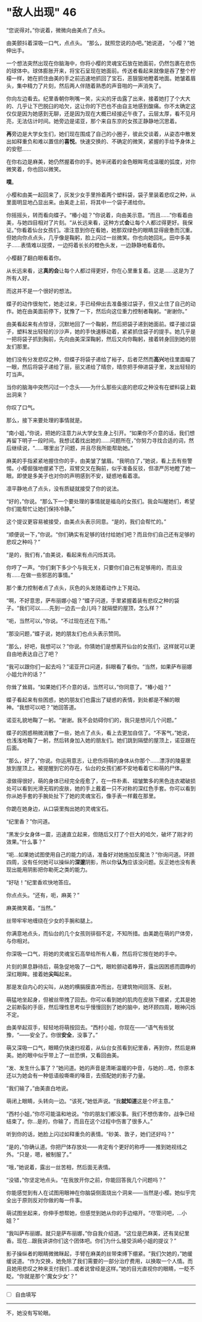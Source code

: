 # "敌人出现" 46

“您说得对。”你说着，微微向由美点了点头。

由美颤抖着深吸一口气，点点头。 “那么，就照您说的办吧。”她说道， “小樱？”她伸出手。

一个想法突然出现在你脑海中，你将小樱的灵魂宝石放在她面前，仍然包裹在悲伤的球体中。球体膨胀开来，将宝石呈现在她面前。传送者看起来就像是吞了整个柠檬一样，她在抓住由美的手之前迅速地抓回了宝石，恶狠狠地瞪着地面。她皱着眉头，集中精力了片刻，然后两人伴随着熟悉的声音啪的一声消失了。

你向左边看去。纪里香朝你咧嘴一笑，尖尖的牙齿露了出来，接着她打了个大大的、几乎让下巴脱臼的哈欠，这让你的下巴也不由自主地感到酸痛。你不太确定这仅仅是因为她感到无聊，还是因为现在大概已经接近午夜了。云层太厚，看不见月亮，无法估计时间。她旁边是诺亚，那个来自东京的女孩正静静地沉思着。

**再**旁边是大学女生们，她们现在围成了自己的小圈子，彼此交谈着，从姿态中散发出如释重负和难以置信的**喜悦**。快速交换的、不确定的微笑，紧握的手给予身体上的安慰......

在你右边是麻美，她仍然握着你的手。她半闭着的金色眼眸弯成温暖的弧度，对你微笑着，你也回以微笑。

**噗**。

小樱和由美一起回来了，灰发少女手里拎着两个塑料袋，袋子里装着悲叹之种，从里面明显地凸显出来。由美走上前，将其中一个袋子递给你。

你摇摇头，转而看向蝶子。“椿小姐？”你说着，向由美示意。“而且......”你看着由美，与她四目相对了片刻。“从长远来看，这种方式**会**让每个人都过得更好。我保证。”你看着仙台女孩们。凛注意到你在看她，她那双绿色的眼睛显得疲惫而沉重。但她向你点点头，几乎像是鞠躬，脸上闪过一丝微笑。你也向她回礼。田中多美子......表情难以捉摸，一边捋着长长的橙色头发，一边静静地看着你。 

小樱翻了翻白眼看着你。

从长远来看，这**真的会**让每个人都过得更好，你在心里重复着。这是......这是为了所有人好。

而这并不是一个很好的想法。

蝶子的动作很匆忙，她走过来，手已经伸出去准备接过袋子，但又止住了自己的动作。她在由美面前停下，犹豫了一下，然后向这位重力控制者鞠躬。“谢谢你。”

由美看起来有点惊讶，沉默地回了一个鞠躬，然后把袋子递到她面前。蝶子接过袋子，塑料发出轻轻的沙沙声，她的手快速移动着，紧紧抓住袋子的提手。她几乎是一把将袋子抓到胸前，先向由美深深鞠躬，然后又向你鞠躬，接着转身回到她的朋友们那里。

她们没有分发悲叹之种，但蝶子将袋子递给了裕子，后者茫然而**高兴**地往里面瞄了一眼，然后将袋子递给了丽，丽又递给了晴奈，晴奈把手伸进袋子里，发出轻轻的叮当声。

当你的脑海中突然闪过一个念头——为什么那些尖底的悲叹之种没有在塑料袋上戳出洞来？ 

你叹了口气。

那么，接下来要处理的事情就是。

“南小姐，”你说，把她的注意力从大学女生身上引开。“如果你不介意的话，我们想再留下明子一段时间。我想试着找出她的……问题所在，”你努力寻找合适的词，然后继续说，“……哪里出了问题，并且尽我所能帮助她。”

麻美的手指紧紧地握住你的手，由美皱了皱眉。“我明白了，”她说，看上去有些警惕。小樱倔强地绷紧下巴，双臂交叉在胸前，似乎准备反驳，但凛严厉地瞪了她一眼。即使是多美子也对你的声明感到不安，疑惑地看着凛。

凛平静地点了点头，没有质疑就接受了你的说法。

“好的，”你说。“那么下一个要处理的事情就是福岛的女孩们。我会叫醒她们，希望你们能帮忙让她们保持冷静。”

这个提议更容易被接受，由美点头表示同意。“是的，我们会帮忙的。”

“顺便说一下，”你说。“你们确实有足够的钱付给她们吧？而且你们自己还有足够的悲叹之种吗？”

“是的，我们有，”由美说，看起来有点闪烁其词。

你哼了一声。“你们剩下多少个与我无关，只要你们自己有足够用的，而且没有……在做一些邪恶的事情。”

那个重力控制者点了点头，灰色的头发随着动作上下晃动。

“啊，不好意思，萨布丽娜小姐？”蝶子问道，手里紧握着装有悲叹之种的袋子。“我们可以……先到一边去一会儿吗？就隔壁的屋顶，怎么样？”

“呃，当然可以，”你说。“不过现在还在下雨。”

“那没问题，”蝶子说，她的朋友们也点头表示赞同。

“那么，好吧，我想可以？”你说。你猜她们是想离开仙台的女孩们，这样就可以更自由地表达自己了吧？

“我可以跟你们一起去吗？”诺亚开口问道，斜眼看了看你。“当然，如果萨布丽娜小姐允许的话？”

你耸了耸肩。“如果她们不介意的话，当然可以，”你同意了。“椿小姐？”

蝶子看起来有些困惑，她的朋友们也露出了疑惑的表情，到处都是不解的眼神。“我想可以吧？”她回答道。

诺亚礼貌地鞠了一躬。“谢谢。我不会妨碍你们的，我只是想问几个问题。”

蝶子的困惑稍微消散了一些，她点了点头，看上去更加自信了。“不客气，”她说，也浅浅地鞠了一躬，然后转身加入她的朋友们。她们跳到隔壁的屋顶上，诺亚跟在后面。

“那么，好了，”你说。你运用意志，让悲伤将萌的身体从你那个……漂浮的陵墓里放到屋顶上。被提醒到它的存在，仙台的女孩们都不安地看着它和萌的尸体。

凛做得很好，萌的身体已经完全痊愈了，在一件朴素、褶皱繁多的黑色连衣裙破损处可以看到光滑无瑕的皮肤，她的手上戴着一只不对称的深红色手套。你可以看到你从她手套的手腕处扯下了她的灵魂宝石，像手表一样戴在那里。

你跪在她身边，从口袋里掏出她的灵魂宝石。

“纪里香？”你问道。

“黑发少女身体一震，迅速直立起来，但随后又打了个巨大的哈欠，破坏了刚才的效果。”什么事？"

“呃...如果她试图使用自己的能力的话，准备好对她施加反魔法？”你询问道。环顾四周，没有任何她可以操纵的**深邃**阴影，所以你**认为**应该没问题。反正她也没有表现出能用阴影把你勒死之类的能力。

“好哒！”纪里香欢快地答应。

你点点头。“还有，呃，麻美？”

麻美微笑着。“当然。”

丝带牢牢地缠绕在少女的手腕和腿上。 

你满意地点头，而仙台的几个女孩则徘徊不定，不知所措。由美跪在萌的尸体旁，与你相对。

你深吸一口气，将她的灵魂宝石高举给所有人看，然后将它按在她的手中。

片刻的屏息静待后，萌急促地吸了一口气，眼睑颤动着睁开，露出因困惑而圆睁的深红眼眸。接着她**尖叫**起来。

那是发自内心的尖叫，从她的横膈膜直冲而出，在建筑物间回荡、反射。

萌猛地坐起身，但被丝带拽了回去。你可以看到她的肌肉在皮肤下绷紧，尤其是她之前断裂的手臣，然后理性思考似乎慢慢回到了她的脑中，她环顾四周，眼神闪烁不定。

由美举起双手，轻轻地将萌按回去。“西村小姐，你现在——”语气有些犹豫，“——安全了。你很**安全**，没事了。”

萌又深吸一口气，眼睛仍快速扫视着，从仙台女孩看到纪里香，再到你，然后是麻美。她的眼中似乎带上了一丝恐惧，又看回由美。

“发、发生什么事了？”她问道。她的声音是清晰温暖的中音，与她的...唔，你原本还以为她会有一种低语般嘶嘶的嗓音，去搭配她的影子力量。

“我们输了，”由美直白地说。

萌闭上眼睛，头转向一边。“该死，”她低声说。“我**就知道**这是个坏主意。”

“西村小姐，”你尽可能温和地说。“你的朋友们都没事。我们不想伤害你，战争已经结束了。你...是的，你输了，而且在这个过程中伤害了很多人。”

听到你的话，她脸上闪过如释重负的表情。“砂美、敦子，她们还好吗？” 

“是的，”你确认道。你把尸体存放处——肯定有个更好的称呼——推到她视线之外。“只是，嗯，被制服了。”

“哦，”她说着，露出一丝苦相，然后面无表情。

“没错，”你坚定地点头。“在我放开你之前，你能回答我几个问题吗？”

你能感觉到有人在试图用眼神在你脑袋侧面烧出个洞来——当然是小樱。她似乎完全出于原则反对你做的每一件事。

萌试图坐起来，你伸手想帮她，但感觉到她从你的手边缩开。“尽管问吧，...小姐？”

“我叫萨布丽娜。就只是萨布丽娜，”你自我介绍道。“这位是巴麻美，还有吴纪里香。现在\...跟我讲讲你们这个团体吧。你们为什么接受浜崎小姐的提议？”

影子操纵者的眼睛微微眯起，手臂在麻美的丝带束缚下绷紧。“我们欠她的，”她缓缓说道。“作为交换，她免除了我们需要的一部分治疗费用，以换取一个人情。而且她用悲叹之种来支付我们...或者说曾经是这样。”她的目光直视你的眼睛，一眨不眨。“你就是那个'魔女少女'？”

---

- [ ] 自由填写

---

不，她没有写轮眼。

